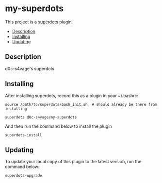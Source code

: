 # my-superdots

This project is a [superdots](https://github.com/super-dots/superdots) plugin.

* [Description](#description)
* [Installing](#installing)
* [Updating](#updating)

## Description

d0c-s4vage's superdots

## Installing

After installing superdots, record this as a plugin in your ~/.bashrc:

```
source /path/to/superdots/bash_init.sh  # should already be there from installing

superdots d0c-s4vage/my-superdots
```

And then run the command below to install the plugin

```
superdots-install
```

## Updating

To update your local copy of this plugin to the latest version, run the command
below:

```
superdots-upgrade
```
